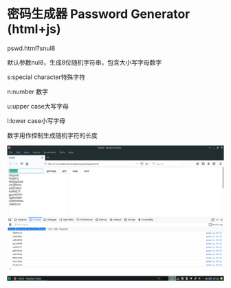 #  密码生成器 Password Generator (html+js)


pswd.html?snul8

默认参数nul8，生成8位随机字符串，包含大小写字母数字

s:special character特殊字符

n:number 数字

u:upper case大写字母

l:lower case小写字母

数字用作控制生成随机字符的长度

![pswd](pswd.png)
